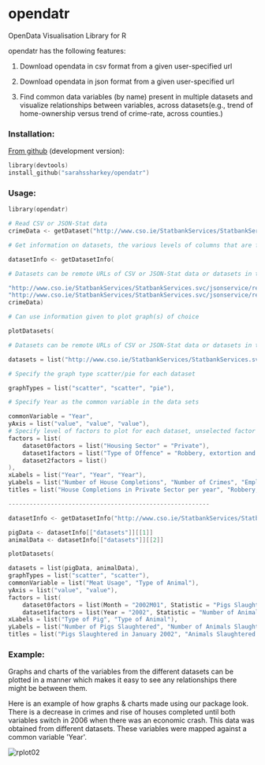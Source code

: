 # opendatr
OpenData Visualisation Library for R

opendatr has the following features:

1. Download opendata in csv format from a given user-specified url

2. Download opendata in json format from a given user-specified url

3. Find common data variables (by name) present in multiple datasets and visualize relationships between variables, across datasets(e.g., trend of home-ownership versus trend of crime-rate, across counties.)

### Installation:


[From github](github.com/sarahssharkey/opendatr) (development version):

```s
library(devtools)
install_github("sarahssharkey/opendatr")
```

### Usage:

```s
library(opendatr)

# Read CSV or JSON-Stat data  
crimeData <- getDataset("http://www.cso.ie/StatbankServices/StatbankServices.svc/jsonservice/responseinstance/CJA07")

# Get information on datasets, the various levels of columns that are factors and common variables between them

datasetInfo <- getDatasetInfo(

# Datasets can be remote URLs of CSV or JSON-Stat data or datasets in the current environment

"http://www.cso.ie/StatbankServices/StatbankServices.svc/jsonservice/responseinstance/HSA01", 
"http://www.cso.ie/StatbankServices/StatbankServices.svc/jsonservice/responseinstance/CNKL1", 
crimeData)

# Can use information given to plot graph(s) of choice

plotDatasets(

# Datasets can be remote URLs of CSV or JSON-Stat data or datasets in the current environment

datasets = list("http://www.cso.ie/StatbankServices/StatbankServices.svc/jsonservice/responseinstance/HSA01", crimeData, "http://www.cso.ie/StatbankServices/StatbankServices.svc/jsonservice/responseinstance/CNKL1"),

# Specify the graph type scatter/pie for each dataset

graphTypes = list("scatter", "scatter", "pie"),

# Specify Year as the common variable in the data sets

commonVariable = "Year",
yAxis = list("value", "value", "value"),
# Specify level of factors to plot for each dataset, unselected factor levels will use all levels
factors = list(
	dataset0factors = list("Housing Sector" = "Private"),
	dataset1factors = list("Type of Offence" = "Robbery, extortion and hijacking offences"),
	dataset2factors = list()
),
xLabels = list("Year", "Year", "Year"),
yLabels = list("Number of House Completions", "Number of Crimes", "Employment"),
titles = list("House Completions in Private Sector per year", "Robbery, extortion and hijacking offences per year", "Employment per year"))

---------------------------------------------------------

datasetInfo <- getDatasetInfo("http://www.cso.ie/StatbankServices/StatbankServices.svc/jsonservice/responseinstance/ADM02", "http://www.cso.ie/StatbankServices/StatbankServices.svc/jsonservice/responseinstance/ADA01")

pigData <- datasetInfo[["datasets"]][[1]] 
animalData <- datasetInfo[["datasets"]][[2]]

plotDatasets(

datasets = list(pigData, animalData), 
graphTypes = list("scatter", "scatter"), 
commonVariable = list("Meat Usage", "Type of Animal"), 
yAxis = list("value", "value"), 
factors = list(
	dataset0factors = list(Month = "2002M01", Statistic = "Pigs Slaughtered (Number)"),
	dataset1factors = list(Year = "2002", Statistic = "Number of Animals Slaughtered (000 Head)")), 
xLabels = list("Type of Pig", "Type of Animal"), 
yLabels = list("Number of Pigs Slaughtered", "Number of Animals Slaughtered"), 
titles = list("Pigs Slaughtered in January 2002", "Animals Slaughtered in 2002"))
```

### Example:

Graphs and charts of the variables from the different datasets can be plotted in a manner which makes it easy to see any relationships there might be between them.

Here is an example of how graphs & charts made using our package look. There is a decrease in crimes and rise of houses completed until both variables switch in 2006 when there was an economic crash. This data was obtained from different datasets. These variables were mapped against a common variable 'Year'. 

![rplot02](https://cloud.githubusercontent.com/assets/16880181/21141652/44f65b70-c136-11e6-8eba-ace0bbf475d1.png)
